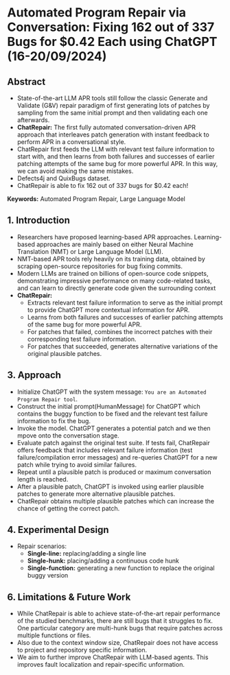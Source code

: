 # **Automated Program Repair via Conversation: Fixing 162 out of 337 Bugs for $0.42 Each using ChatGPT (16-20/09/2024)**

## Abstract
- State-of-the-art LLM APR tools still follow the classic Generate and Validate (G&V) repair paradigm of first generating lots of patches by sampling from the same initial prompt and then validating each one afterwards. 
- **ChatRepair:** The first fully automated conversation-driven APR approach that interleaves patch generation with instant feedback to perform APR in a conversational style.
- ChatRepair first feeds the LLM with relevant test failure information to start with, and then learns from both failures and successes of earlier patching attempts of the same bug for more powerful APR. In this way, we can avoid making the same mistakes.
- Defects4j and QuixBugs dataset.
- ChatRepair is able to fix 162 out of 337 bugs for $0.42 each!

**Keywords:** Automated Program Repair, Large Language Model

## 1. Introduction
- Researchers have proposed learning-based APR approaches. Learning-based approaches are mainly based on either Neural Machine Translation (NMT) or Large Language Model (LLM).
- NMT-based APR tools rely heavily on its training data, obtained by scraping open-source repositories for bug fixing commits.
- Modern LLMs are trained on billions of open-source code snippets, demonstrating impressive performance on many code-related tasks, and can learn to directly generate code given the surrounding context
- **ChatRepair:** 
    - Extracts relevant test failure information to serve as the initial prompt to provide ChatGPT more contextual information for APR.
    - Learns from both failures and successes of earlier patching attempts of the same bug for more powerful APR.
    - For patches that failed, combines the incorrect patches with their corresponding test failure information.
    - For patches that succeeded, generates alternative variations of the original plausible patches.

## 3. Approach
- Initialize ChatGPT with the system message: `You are an Automated Program Repair tool`.
- Construct the initial prompt(HumanMessage) for ChatGPT which contains the buggy function to be fixed and the relevant test failure information to fix the bug.
- Invoke the model. ChatGPT generates a potential patch and we then mpove onto the conversation stage.
- Evaluate patch against the original test suite. If tests fail, ChatRepair offers feedback that includes relevant failure information (test failure/compilation error messages) and re-queries ChatGPT for a new patch while trying to avoid similar failures.
- Repeat until a plausible patch is produced or maximum conversation length is reached.
- After a plausible patch, ChatGPT is invoked using earlier plausible patches to generate more alternative plausible patches.
- ChatRepair obtains multiple plausible patches which can increase the chance of getting the correct patch.

## 4. Experimental Design
- Repair scenarios:
    - **Single-line:** replacing/adding a single line
    - **Single-hunk:** placing/adding a continuous code hunk
    - **Single-function:** generating a new function to replace the original buggy version

## 6. Limitations & Future Work
- While ChatRepair is able to achieve state-of-the-art repair performance of the studied benchmarks, there are still bugs that it struggles to fix. One particular category are multi-hunk bugs that require patches across multiple functions or files.
- Also due to the context window size, ChatRepair does not have access to project and repository specific information.
- We aim to further improve ChatRepair with LLM-based agents. This improves fault localization and repair-specific unformation.